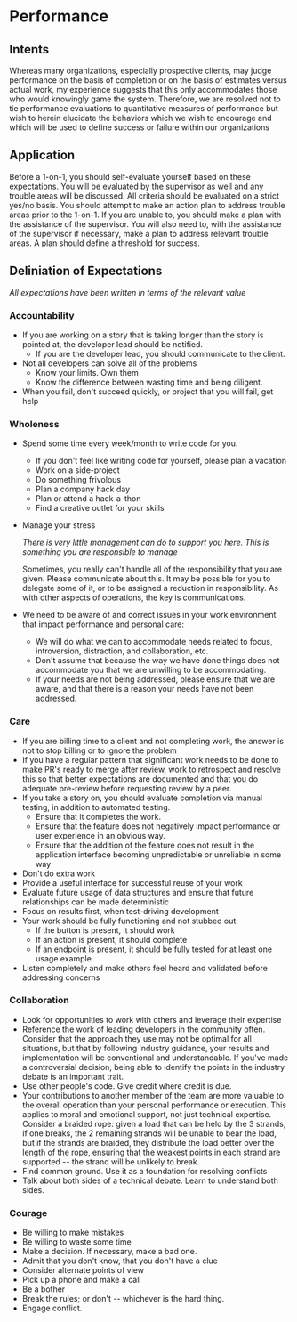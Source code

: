 # Performance
## Intents

Whereas many organizations, especially prospective clients, may judge performance on the basis of completion or on the basis of estimates versus actual work, my experience suggests that this only accommodates those who would knowingly game the system. Therefore, we are resolved not to tie performance evaluations to quantitative measures of performance but wish to herein elucidate the behaviors which we wish to encourage and which will be used to define success or failure within our organizations

## Application

Before a 1-on-1, you should self-evaluate yourself based on these expectations.  You will be evaluated by the supervisor as well and any trouble areas will be discussed.  All criteria should be evaluated on a strict yes/no basis.  You should attempt to make an action plan to address trouble areas prior to the 1-on-1.  If you are unable to, you should make a plan with the assistance of the supervisor.  You will also need to, with the assistance of the supervisor if necessary, make a plan to address relevant trouble areas.  A plan should define a threshold for success.

## Deliniation of Expectations

*All expectations have been written in terms of the relevant value*

### Accountability

- If you are working on a story that is taking longer than the story is pointed at, the developer lead should
be notified.
  - If you are the developer lead, you should communicate to the client. 
- Not all developers can solve all of the problems
  - Know your limits. Own them
  - Know the difference between wasting time and being diligent.
- When you fail, don't succeed quickly, or project that you will fail, get help

### Wholeness

- Spend some time every week/month to write code for you.
  - If you don't feel like writing code for yourself, please plan a vacation
  - Work on a side-project
  - Do something frivolous
  - Plan a company hack day
  - Plan or attend a hack-a-thon
  - Find a creative outlet for your skills
- Manage your stress

  *There is very little management can do to support you here.  This is something you are responsible to manage*

  Sometimes, you really can't handle all of the responsibility that you are given.  Please communicate about this. It may be possible for you to delegate some of it, or to be assigned a reduction in responsibility.  As with other aspects of operations, the key is communications.

- We need to be aware of and correct issues in your work environment that impact performance and personal care:
  - We will do what we can to accommodate needs related to focus, introversion, distraction, and collaboration, etc.
  - Don't assume that because the way we have done things does not accommodate you that we are unwilling to be accommodating.
  - If your needs are not being addressed, please ensure that we are aware, and that there is a reason your needs have not been addressed.

### Care

- If you are billing time to a client and not completing work, the answer is not to stop billing or to ignore the problem
- If you have a regular pattern that significant work needs to be done to make PR's ready to merge after review, work to retrospect and resolve this so that better expectations are documented and that you do adequate pre-review before requesting review by a peer.
- If you take a story on, you should evaluate completion via manual testing, in addition to automated testing.
  - Ensure that it completes the work.
  - Ensure that the feature does not negatively impact performance or user experience in an obvious way.
  - Ensure that the addition of the feature does not result in the application interface becoming unpredictable or unreliable in some way
- Don't do extra work
- Provide a useful interface for successful reuse of your work
- Evaluate future usage of data structures and ensure that future relationships can be made deterministic
- Focus on results first, when test-driving development
- Your work should be fully functioning and not stubbed out.
  - If the button is present, it should work
  - If an action is present, it should complete
  - If an endpoint is present, it should be fully tested for at least one usage example
- Listen completely and make others feel heard and validated before addressing concerns

### Collaboration

- Look for opportunities to work with others and leverage their expertise
- Reference the work of leading developers in the community often.  Consider that the approach they use may not be optimal for all situations, but that by following industry guidance, your results and implementation will be conventional and understandable.  If you've made a controversial decision, being able to identify the points in the industry debate is an important trait.
- Use other people's code.  Give credit where credit is due.
- Your contributions to another member of the team are more valuable to the overall operation than your personal performance or execution.  This applies to moral and emotional support, not just technical expertise.
  Consider a braided rope: given a load that can be held by the 3 strands, if one breaks, the 2 remaining strands will be unable to bear the load, but if the strands are braided, they distribute the load better over the length of the rope, ensuring that the weakest points in each strand are supported -- the strand will be unlikely to break.
- Find common ground.  Use it as a foundation for resolving conflicts
- Talk about both sides of a technical debate.  Learn to understand both sides.

### Courage

- Be willing to make mistakes
- Be willing to waste some time
- Make a decision.  If necessary, make a bad one.
- Admit that you don't know, that you don't have a clue
- Consider alternate points of view
- Pick up a phone and make a call
- Be a bother
- Break the rules; or don't -- whichever is the hard thing.
- Engage conflict.
